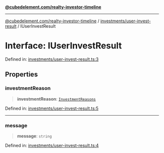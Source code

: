 [**@cubedelement.com/realty-investor-timeline**](../../../index.md)

---

[@cubedelement.com/realty-investor-timeline](../../../modules.md) / [investments/user-invest-result](../index.md) / IUserInvestResult

# Interface: IUserInvestResult

Defined in: [investments/user-invest-result.ts:3](https://github.com/kvernon/realty-investor-timeline/blob/cec7f590aef4aded8ee94008f5b37aa0db4daadd/src/investments/user-invest-result.ts#L3)

## Properties

### investmentReason

> **investmentReason**: [`InvestmentReasons`](../../investment-reasons/enumerations/InvestmentReasons.md)

Defined in: [investments/user-invest-result.ts:5](https://github.com/kvernon/realty-investor-timeline/blob/cec7f590aef4aded8ee94008f5b37aa0db4daadd/src/investments/user-invest-result.ts#L5)

---

### message

> **message**: `string`

Defined in: [investments/user-invest-result.ts:4](https://github.com/kvernon/realty-investor-timeline/blob/cec7f590aef4aded8ee94008f5b37aa0db4daadd/src/investments/user-invest-result.ts#L4)
